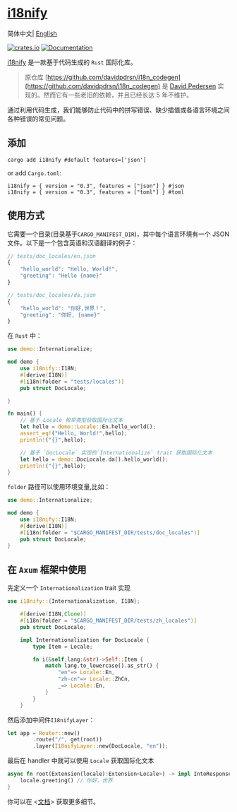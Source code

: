 # [i18nify](https://github.com/kingzcheung/i18nify)

简体中文| [English](./README.md)

[![crates.io](https://img.shields.io/crates/v/i18nify.svg)](https://crates.io/crates/i18nify) [![Documentation](https://docs.rs/i18nify/badge.svg)](https://docs.rs/i18nify)

[i18nify](https://github.com/kingzcheung/i18nify) 是一款基于代码生成的 `Rust` 国际化库。

> 原仓库 [https://github.com/davidpdrsn/i18n_codegen](https://github.com/davidpdrsn/i18n_codegen) 是 [David Pedersen](https://github.com/davidpdrsn) 实现的。然而它有一些老旧的依赖，并且已经长达 5 年不维护。

通过利用代码生成，我们能够防止代码中的拼写错误、缺少插值或各语言环境之间各种错误的常见问题。

## 添加

```
cargo add i18nify #default features=['json']
```

or add `Cargo.toml`:

```
i18nify = { version = "0.3", features = ["json"] } #json
i18nify = { version = "0.3", features = ["toml"] } #toml
```

## 使用方式

它需要一个目录(目录基于`CARGO_MANIFEST_DIR`)，其中每个语言环境有一个 JSON 文件。以下是一个包含英语和汉语翻译的例子：

```javascript
// tests/doc_locales/en.json
{
    "hello_world": "Hello, World!",
    "greeting": "Hello {name}"
}

// tests/doc_locales/da.json
{
    "hello_world": "你好,世界！",
    "greeting": "你好, {name}"
}
```

在 `Rust` 中：

```rust
use demo::Internationalize;

mod demo {
    use i18nify::I18N;
    #[derive(I18N)]
    #[i18n(folder = "tests/locales")]
    pub struct DocLocale;

}

fn main() {
    // 基于 Locale 枚举类型获取国际化文本
    let hello = demo::Locale::En.hello_world();
    assert_eq!("Hello, World!",hello);
    println!("{}",hello);

    // 基于 `DocLocale` 实现的`Internationalize` trait 获取国际化文本
    let hello = demo::DocLocale.da().hello_world();
    println!("{}",hello);
}

```

`folder` 路径可以使用环境变量,比如：

```rust
use demo::Internationalize;

mod demo {
    use i18nify::I18N;
    #[derive(I18N)]
    #[i18n(folder = "$CARGO_MANIFEST_DIR/tests/doc_locales")]
    pub struct DocLocale;
}

```

## 在 `Axum` 框架中使用

先定义一个 `Internationalization` trait 实现

```rust
use i18nify::{Internationalization, I18N};

    #[derive(I18N,Clone)]
    #[i18n(folder = "$CARGO_MANIFEST_DIR/tests/zh_locales")]
    pub struct DocLocale;

    impl Internationalization for DocLocale {
        type Item = Locale;

        fn i(&self,lang:&str)->Self::Item {
            match lang.to_lowercase().as_str() {
                "en"=> Locale::En,
                "zh-cn"=> Locale::ZhCn,
                _=> Locale::En,
            }
        }
    }
```

然后添加中间件`I18nifyLayer`：

```rust
let app = Router::new()
        .route("/", get(root))
        .layer(I18nifyLayer::new(DocLocale, "en"));
```

最后在 handler 中就可以使用 `Locale` 获取国际化文本

```rust
async fn root(Extension(locale):Extension<Locale>) -> impl IntoResponse {
    locale.greeting() // 你好，世界
}
```

你可以在 <[文档](https://docs.rs/i18nify)> 获取更多细节。
